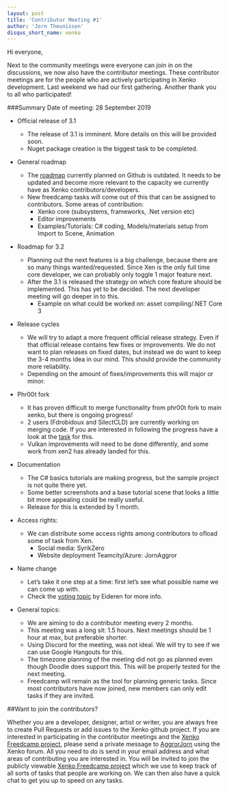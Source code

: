 ```yaml
---
layout: post
title: 'Contributor Meeting #1'
author: 'Jorn Theunissen'
disqus_short_name: xenko
---
```


Hi everyone,

Next to the community meetings were everyone can join in on the discussions, we now also have the contributor meetings. These contributor meetings are for the people who are actively participating in Xenko development. Last weekend we had our first gathering. Another thank you to all who participated!  

###Summary 
Date of meeting: 28 September 2019

* Official release of 3.1
    * The release of 3.1 is imminent. More details on this will be provided soon.
    * Nuget package creation is the biggest task to be completed.

* General roadmap
    * The [roadmap](https://github.com/xenko3d/xenko/projects/3) currently planned on Github is outdated. It needs to be updated and become more relevant to the capacity we currently have as Xenko contributors/developers. 
    * New freedcamp tasks will come out of this that can be assigned to contributors. Some areas of contribution:
        * Xenko core (subsystems, frameworks, .Net version etc)
        * Editor improvements
        * Examples/Tutorials: C# coding, Models/materials setup from Import to Scene, Animation

* Roadmap for 3.2
    * Planning out the next features is a big challenge, because there are so many things wanted/requested. Since Xen is the only full time core developer, we can probably only toggle 1 major feature next.
    * After the 3.1 is released the strategy on which core feature should be implemented. This has yet to be decided. The next developer meeting will go deeper in to this.
        * Example on what could be worked on: asset compiling/.NET Core 3
     
* Release cycles
    * We will try to adapt a more frequent official release strategy. Even if that official release contains few fixes or improvements. We do not want to plan releases on fixed dates, but instead we do want to keep the 3-4 months idea in our mind. This should provide the community more reliability. 
    * Depending on the amount of fixes/improvements this will major or minor.

* Phr00t fork
    * It has proven difficult to merge functionality from phr00t fork to main xenko, but there is ongoing progress!
    * 2 users (Fdrobidoux and SilectCLD) are currently working on merging code. If you are interested in following the progress have a look at the [task](https://freedcamp.com/Xenko_YO2/XenkoManagementT_3sf/todos/27077090/) for this.
    * Vulkan improvements will need to be done differently, and some work from xen2 has already landed for this.

* Documentation
    * The C# basics tutorials are making progress, but the sample project is not quite there yet.
    * Some better screenshots and a base tutorial scene that looks a little bit more appealing could be really useful.
    * Release for this is extended by 1 month.

* Access rights:
    * We can distribute some access rights among contributors to ofload some of task from Xen. 
        * Social media: SyrikZero
        * Website deployment Teamcity/Azure: JornAggror

* Name change
    * Let’s take it one step at a time: first let’s see what possible name we can come up with.
    * Check the [voting topic](https://forums.xenko.com/t/vote-for-xenkos-new-name/2016) by Eideren for more info.

* General topics:
    * We are aiming to do a contributor meeting every 2 months. 
    * This meeting was a long sit: 1.5 hours. Next meetings should be 1 hour at max, but preferable shorter.
    * Using Discord for the meeting, was not ideal. We will try to see if we can use Google Hangouts for this.
    * The timezone planning of the meeting did not go as planned even though Doodle does support this. This will be properly tested for the next meeting.
    * Freedcamp will remain as the tool for planning generic tasks. Since most contributors have now joined, new members can only edit tasks if they are invited.



##Want to join the contributors?

Whether you are a developer, designer, artist or writer, you are always free to create Pull Requests or add issues to the Xenko github project.
If you are interested in participating in the contributor meetings and the [Xenko Freedcamp project](https://freedcamp.com/Xenko_YO2/XenkoManagementT_3sf/todos/), please send a private message to [AggrorJorn](https://forums.xenko.com/u/Aggror/) using the Xenko forum. All you need to do is send in your email address and what areas of contributing you are interested in.
You will be invited to join the publicly viewable [Xenko Freedcamp project](https://freedcamp.com/Xenko_YO2/XenkoManagementT_3sf/todos/) which we use to keep track of all sorts of tasks that people are working on. We can then also have a quick chat to get you up to speed on any tasks.
